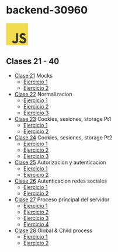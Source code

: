 # backend-30960
<img src="../utils/img/js.png" alt="JS" width="60"/>

## Clases 21 - 40

* [Clase 21](./clase-21/) Mocks
    * [Ejercicio 1](./clase-21/2-ejercicio-1/) 
    * [Ejercicio 2](./clase-21/3-ejercicio-2/)
* [Clase 22](./clase-22/) Normalizacion
    * [Ejercicio 1](./clase-22/1-ejercicio-1/)
    * [Ejercicio 2](./clase-22/2-ejercicio-2/)
    * [Ejercicio 3](./clase-22/4-ejercicio-3/)
* [Clase 23](./clase-23/) Cookies, sesiones, storage Pt1
    * [Ejercicio 1](./clase-23/1-ejercicio-1/)
    * [Ejercicio 2](./clase-23/2-ejercicio-2/)
* [Clase 24](./clase-24/) Cookies, sesiones, storage Pt2
    * [Ejercicio 1](./clase-24/1-ejercicio-1/)
    * [Ejercicio 2](./clase-24/2-ejercicio-2/)
    * [Ejercicio 3](./clase-24/3-ejercicio-3/)
* [Clase 25](./clase-25/) Autorizacion y autenticacion
    * [Ejercicio 1](./clase-25/1-ejercicio-1/)
    * [Ejercicio 2](./clase-25/2-ejercicio-2/)
* [Clase 26](./clase-26/) Autenticacion redes sociales
    * [Ejercicio 1](./clase-26/1-ejercicio-1/)
    * [Ejercicio 2](./clase-26/2-ejercicio-2/)
* [Clase 27](./clase-27/) Proceso principal del servidor
    * [Ejercicio 1](./clase-27/1-ejercicio-1/)
    * [Ejercicio 2](./clase-27/2-ejercicio-2/)
    * [Ejercicio 3](./clase-27/3-ejercicio-3/)
    * [Ejercicio 4](./clase-27/4-ejercicio-4/)
* [Clase 28](./clase-28/) Global & Child process
    * [Ejercicio 1](./clase-28/1-ejercicio-1/)
    * [Ejercicio 2](./clase-28/2-ejercicio-2/)
